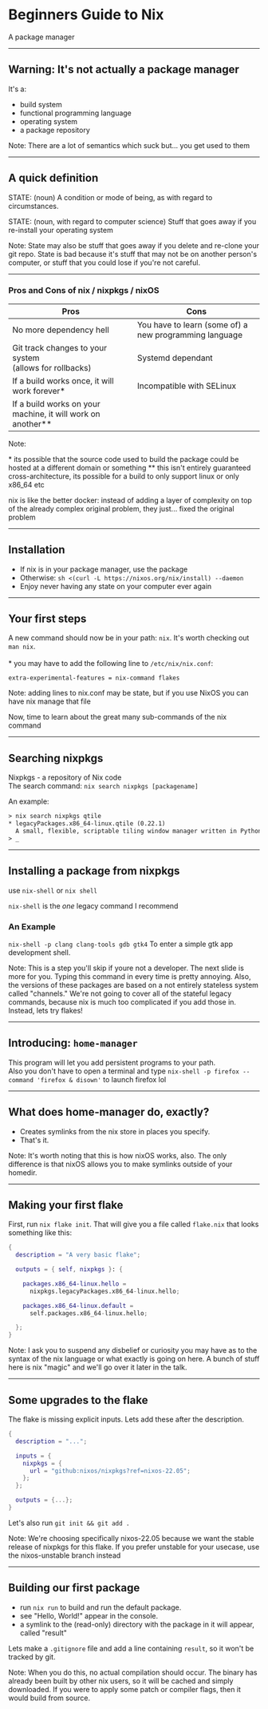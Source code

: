 # Beginners Guide to Nix

A package manager

---

## Warning: It's not actually a package manager

It's a:

- build system
- functional programming language
- operating system
- a package repository

Note: There are a lot of semantics which suck but... you get used to them

---

## A quick definition

STATE: (noun) A condition or mode of being, as with regard to circumstances.

STATE: (noun, with regard to computer science) Stuff that goes away if you
re-install your operating system

Note: State may also be stuff that goes away if you delete and re-clone your git
repo. State is bad because it's stuff that may not be on another person's
computer, or stuff that you could lose if you're not careful.

---

### Pros and Cons of nix / nixpkgs / nixOS

Pros | Cons
---|---
No more dependency hell | You have to learn (some of) a new programming language
Git track changes to your system <br> (allows for rollbacks) | Systemd dependant
If a build works once, it will work forever* | Incompatible with SELinux
If a build works on your machine, it will work on another** |

Note:

\* its possible that the source code used to build the package could be hosted at
a different domain or something
\** this isn't entirely guaranteed cross-architecture, its possible for a build
to only support linux or only x86_64 etc

nix is like the better docker: instead of adding a layer of complexity on top of
the already complex original problem, they just... fixed the original problem

---

## Installation

- If nix is in your package manager, use the package
- Otherwise: ``sh <(curl -L https://nixos.org/nix/install) --daemon``
- Enjoy never having any state on your computer ever again

---

## Your first steps

A new command should now be in your path: ``nix``. It's worth checking out
``man nix``.
<br>
<br>
\* you may have to add the following line to ``/etc/nix/nix.conf``:
```
extra-experimental-features = nix-command flakes
```

Note: adding lines to nix.conf may be state, but if you use NixOS you can
have nix manage that file

Now, time to learn about the great many sub-commands of the nix command

---

## Searching nixpkgs

Nixpkgs - a repository of Nix code
<br>
The search command: ```nix search nixpkgs [packagename]```

An example:

```txt
> nix search nixpkgs qtile
* legacyPackages.x86_64-linux.qtile (0.22.1)
  A small, flexible, scriptable tiling window manager written in Python
> _
```

---

## Installing a package from nixpkgs

use ``nix-shell`` or ``nix shell``

``nix-shell`` is the *one* legacy command I recommend

### An Example

``nix-shell -p clang clang-tools gdb gtk4``
To enter a simple gtk app development shell.

Note:
This is a step you'll skip if youre not a developer. The next slide is more for
you.
Typing this command in every time is pretty annoying. Also, the versions
of these packages are based on a not entirely stateless system called "channels."
We're not going to cover all of the stateful legacy commands, because nix is much
too complicated if you add those in. Instead, lets try flakes!

---

## Introducing: ``home-manager``

This program will let you add persistent programs to your path.
<br>Also you don't have to open a terminal and type
``nix-shell -p firefox --command 'firefox & disown'`` to launch firefox lol

---

## What does home-manager do, exactly?

- Creates symlinks from the nix store in places you specify.
- That's it.

Note:
It's worth noting that this is how nixOS works, also. The only difference is
that nixOS allows you to make symlinks outside of your homedir.

---

## Making your first flake

First, run ``nix flake init``. That will give you a file called ``flake.nix``
that looks something like this:

```nix
{
  description = "A very basic flake";

  outputs = { self, nixpkgs }: {

    packages.x86_64-linux.hello =
      nixpkgs.legacyPackages.x86_64-linux.hello;

    packages.x86_64-linux.default =
      self.packages.x86_64-linux.hello;

  };
}
```

Note: I ask you to suspend any disbelief or curiosity you may have as to the
syntax of the nix language or what exactly is going on here. A bunch of stuff
here is nix "magic" and we'll go over it later in the talk.

---

## Some upgrades to the flake

The flake is missing explicit inputs. Lets add these after the description.

```nix
{
  description = "...";

  inputs = {
    nixpkgs = {
      url = "github:nixos/nixpkgs?ref=nixos-22.05";
    };
  };

  outputs = {...};
}
```

Let's also run ``git init && git add .``

Note: We're choosing specifically nixos-22.05 because we want the stable release
of nixpkgs for this flake. If you prefer unstable for your usecase, use the
nixos-unstable branch instead

---

## Building our first package

- run ``nix run`` to build and run the default package.
- see "Hello, World!" appear in the console.
- a symlink to the (read-only) directory with the package in it will appear,
called "result"

Lets make a ``.gitignore``
file and add a line containing ``result``, so it won't be tracked by git.

Note:
When you do this, no actual compilation should occur. The binary has already
been built by other nix users, so it will be cached and simply downloaded. If
you were to apply some patch or compiler flags, then it would build from source.
